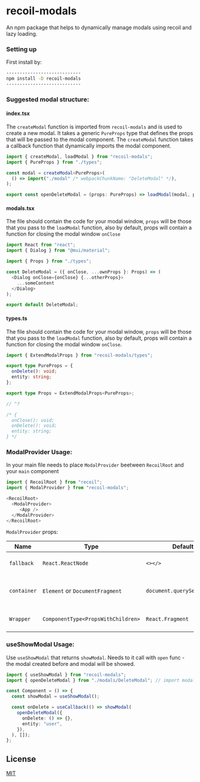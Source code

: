 # recoil-modals

An npm package that helps to dynamically manage modals using recoil and lazy loading.

### Setting up

First install by:

```sh
----------------------------
npm install -D recoil-modals
----------------------------
```

### Suggested modal structure:

#### index.tsx
The `createModal` function is imported from `recoil-modals` and is used to create a new modal.
It takes a generic `PureProps` type that defines the props that will be passed to the modal component.
The `createModal` function takes a callback function that dynamically imports the modal component.

```ts
import { createModal, loadModal } from "recoil-modals";
import { PureProps } from "./types";

const modal = createModal<PureProps>(
  () => import("./modal" /* webpackChunkName: "DeleteModal" */),
);

export const openDeleteModal = (props: PureProps) => loadModal(modal, props);
```

#### modals.tsx

The file should contain the code for your modal window, `props` will be those that you pass to the `loadModal` function,
also by default, props will contain a function for closing the modal window `onClose`

```ts
import React from "react";
import { Dialog } from "@mui/material";

import { Props } from "./types";

const DeleteModal = ({ onClose, ...ownProps }: Props) => (
  <Dialog onClose={onClose} {...otherProps}>
    ...someContent
  </Dialog>
);

export default DeleteModal;
```

#### types.ts

The file should contain the code for your modal window, `props` will be those that you pass to the `loadModal` function,
also by default, props will contain a function for closing the modal window `onClose`.

```ts
import { ExtendModalProps } from "recoil-modals/types";

export type PureProps = {
  onDelete(): void;
  entity: string;
};

export type Props = ExtendModalProps<PureProps>;

// ^?

/* {
  onClose(): void;
  onDelete(): void;
  entity: string;
} */
```

### ModalProvider Usage:

In your main file needs to place `ModalProvider` beetween `RecoilRoot` and your `main` component

```ts
import { RecoilRoot } from "recoil";
import { ModalProvider } from "recoil-modals";

<RecoilRoot>
  <ModalProvider>
     <App />
  </ModalProvider>
</RecoilRoot>
```

`ModalProvider` props:

| Name         | Type                                 | Default value                             | Description                                                                                                                                                                                                                                                                                                                   |
|--------------|--------------------------------------|-------------------------------------------|-------------------------------------------------------------------------------------------------------------------------------------------------------------------------------------------------------------------------------------------------------------------------------------------------------------------------------|
| `fallback`   | `React.ReactNode`                    | `<></>`                                   | It needs for `Suspense` fallback.                                                                                                                                                                            |
| `container`  | `Element` or `DocumentFragment`      | `document.querySelector("body")`          | It needs for create a portal in that place.                                                                                                                                                                                                                                                                                |
| `Wrapper`    | `ComponentType<PropsWithChildren>`   | `React.Fragment`                          | It needs to wrap a `children`.                                                                                                                                                                                                                                                                                        |

### useShowModal Usage:

Use `useShowModal` that returns `showModal`. Needs to it call with `open` func - the modal created before and modal will be showed.

```ts
import { useShowModal } from "recoil-modals";
import { openDeleteModal } from "./modals/DeleteModal"; // import modal from `index.tsx` created above

const Component = () => {
  const showModal = useShowModal();

  const onDelete = useCallback(() => showModal(
    openDeleteModal({
      onDelete: () => {},
      entity: "user",
    }),
  ), []);
};
```

## License

[MIT](./LICENSE)
